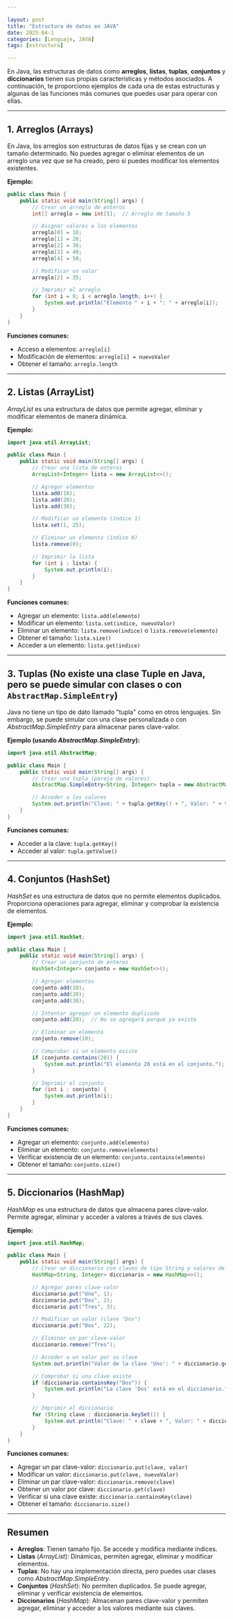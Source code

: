 ```yaml
---

layout: post  
title: "Estructura de datos en JAVA"  
date: 2025-04-1  
categories: [Lenguaje, JAVA]  
tags: [estructura]  

---
```


En Java, las estructuras de datos como **arreglos**, **listas**, **tuplas**, **conjuntos** y **diccionarios** tienen sus propias características y métodos asociados. A continuación, te proporciono ejemplos de cada una de estas estructuras y algunas de las funciones más comunes que puedes usar para operar con ellas.

---

## 1. Arreglos (Arrays)

En Java, los arreglos son estructuras de datos fijas y se crean con un tamaño determinado. No puedes agregar o eliminar elementos de un arreglo una vez que se ha creado, pero sí puedes modificar los elementos existentes.

**Ejemplo:**

```java
public class Main {
    public static void main(String[] args) {
        // Crear un arreglo de enteros
        int[] arreglo = new int[5];  // Arreglo de tamaño 5

        // Asignar valores a los elementos
        arreglo[0] = 10;
        arreglo[1] = 20;
        arreglo[2] = 30;
        arreglo[3] = 40;
        arreglo[4] = 50;

        // Modificar un valor
        arreglo[2] = 35;

        // Imprimir el arreglo
        for (int i = 0; i < arreglo.length; i++) {
            System.out.println("Elemento " + i + ": " + arreglo[i]);
        }
    }
}
```

**Funciones comunes:**
- Acceso a elementos: `arreglo[i]`
- Modificación de elementos: `arreglo[i] = nuevoValor`
- Obtener el tamaño: `arreglo.length`

---

## 2. Listas (ArrayList)

*ArrayList* es una estructura de datos que permite agregar, eliminar y modificar elementos de manera dinámica.

**Ejemplo:**

```java
import java.util.ArrayList;

public class Main {
    public static void main(String[] args) {
        // Crear una lista de enteros
        ArrayList<Integer> lista = new ArrayList<>();

        // Agregar elementos
        lista.add(10);
        lista.add(20);
        lista.add(30);

        // Modificar un elemento (índice 1)
        lista.set(1, 25);

        // Eliminar un elemento (índice 0)
        lista.remove(0);

        // Imprimir la lista
        for (int i : lista) {
            System.out.println(i);
        }
    }
}
```

**Funciones comunes:**
- Agregar un elemento: `lista.add(elemento)`
- Modificar un elemento: `lista.set(indice, nuevoValor)`
- Eliminar un elemento: `lista.remove(indice)` o `lista.remove(elemento)`
- Obtener el tamaño: `lista.size()`
- Acceder a un elemento: `lista.get(indice)`

---

## 3. Tuplas (No existe una clase Tuple en Java, pero se puede simular con clases o con `AbstractMap.SimpleEntry`)

Java no tiene un tipo de dato llamado "tupla" como en otros lenguajes. Sin embargo, se puede simular con una clase personalizada o con *AbstractMap.SimpleEntry* para almacenar pares clave-valor.

**Ejemplo (usando *AbstractMap.SimpleEntry*):**

```java
import java.util.AbstractMap;

public class Main {
    public static void main(String[] args) {
        // Crear una tupla (pareja de valores)
        AbstractMap.SimpleEntry<String, Integer> tupla = new AbstractMap.SimpleEntry<>("Uno", 1);

        // Acceder a los valores
        System.out.println("Clave: " + tupla.getKey() + ", Valor: " + tupla.getValue());
    }
}
```

**Funciones comunes:**
- Acceder a la clave: `tupla.getKey()`
- Acceder al valor: `tupla.getValue()`

---

## 4. Conjuntos (HashSet)

*HashSet* es una estructura de datos que no permite elementos duplicados. Proporciona operaciones para agregar, eliminar y comprobar la existencia de elementos.

**Ejemplo:**

```java
import java.util.HashSet;

public class Main {
    public static void main(String[] args) {
        // Crear un conjunto de enteros
        HashSet<Integer> conjunto = new HashSet<>();

        // Agregar elementos
        conjunto.add(10);
        conjunto.add(20);
        conjunto.add(30);

        // Intentar agregar un elemento duplicado
        conjunto.add(20);  // No se agregará porque ya existe

        // Eliminar un elemento
        conjunto.remove(10);

        // Comprobar si un elemento existe
        if (conjunto.contains(20)) {
            System.out.println("El elemento 20 está en el conjunto.");
        }

        // Imprimir el conjunto
        for (int i : conjunto) {
            System.out.println(i);
        }
    }
}
```

**Funciones comunes:**
- Agregar un elemento: `conjunto.add(elemento)`
- Eliminar un elemento: `conjunto.remove(elemento)`
- Verificar existencia de un elemento: `conjunto.contains(elemento)`
- Obtener el tamaño: `conjunto.size()`

---

## 5. Diccionarios (HashMap)

*HashMap* es una estructura de datos que almacena pares clave-valor. Permite agregar, eliminar y acceder a valores a través de sus claves.

**Ejemplo:**

```java
import java.util.HashMap;

public class Main {
    public static void main(String[] args) {
        // Crear un diccionario con claves de tipo String y valores de tipo Integer
        HashMap<String, Integer> diccionario = new HashMap<>();

        // Agregar pares clave-valor
        diccionario.put("Uno", 1);
        diccionario.put("Dos", 2);
        diccionario.put("Tres", 3);

        // Modificar un valor (clave "Dos")
        diccionario.put("Dos", 22);

        // Eliminar un par clave-valor
        diccionario.remove("Tres");

        // Acceder a un valor por su clave
        System.out.println("Valor de la clave 'Uno': " + diccionario.get("Uno"));

        // Comprobar si una clave existe
        if (diccionario.containsKey("Dos")) {
            System.out.println("La clave 'Dos' está en el diccionario.");
        }

        // Imprimir el diccionario
        for (String clave : diccionario.keySet()) {
            System.out.println("Clave: " + clave + ", Valor: " + diccionario.get(clave));
        }
    }
}
```

**Funciones comunes:**
- Agregar un par clave-valor: `diccionario.put(clave, valor)`
- Modificar un valor: `diccionario.put(clave, nuevoValor)`
- Eliminar un par clave-valor: `diccionario.remove(clave)`
- Obtener un valor por clave: `diccionario.get(clave)`
- Verificar si una clave existe: `diccionario.containsKey(clave)`
- Obtener el tamaño: `diccionario.size()`

---

## Resumen

- **Arreglos**: Tienen tamaño fijo. Se accede y modifica mediante índices.
- **Listas** (*ArrayList*): Dinámicas, permiten agregar, eliminar y modificar elementos.
- **Tuplas**: No hay una implementación directa, pero puedes usar clases como *AbstractMap.SimpleEntry*.
- **Conjuntos** (*HashSet*): No permiten duplicados. Se puede agregar, eliminar y verificar existencia de elementos.
- **Diccionarios** (*HashMap*): Almacenan pares clave-valor y permiten agregar, eliminar y acceder a los valores mediante sus claves.


